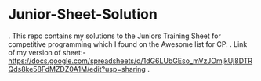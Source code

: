 # Junior-Sheet-Solution
. This repo contains my solutions to the Juniors Training Sheet for competitive programming which I found on the Awesome list for CP.
. Link of my version of sheet:- https://docs.google.com/spreadsheets/d/1dG6LUbGEso_mVzJOmjkUj8DTRQds8ke58FdMZDZ0A1M/edit?usp=sharing .
